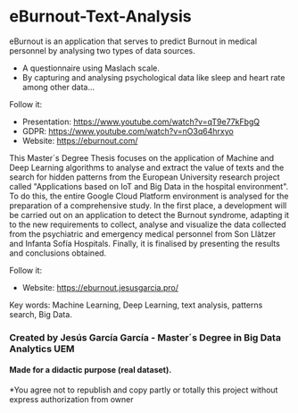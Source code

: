 # eBurnout-Text-Analysis
eBurnout is an application that serves to predict Burnout in medical personnel by analysing two types of data sources.
* A questionnaire using Maslach scale.
* By capturing and analysing psychological data like sleep and heart rate among other data...


Follow it:
- Presentation: https://www.youtube.com/watch?v=qT9e77kFbgQ
- GDPR: https://www.youtube.com/watch?v=nO3q64hrxyo
- Website: https://eburnout.com/

This Master´s Degree Thesis focuses on the application of Machine and Deep Learning algorithms to analyse and extract the value of texts and the search for hidden patterns from the European University research project called "Applications based on IoT and Big Data in the hospital environment". To do this, the entire Google Cloud Platform environment is analysed for the preparation of a comprehensive study.
In the first place, a development will be carried out on an application to detect the Burnout syndrome, adapting it to the new requirements to collect, analyse and visualize the data collected from the psychiatric and emergency medical personnel from Son Llàtzer and Infanta Sofía Hospitals.
Finally, it is finalised by presenting the results and conclusions obtained.

Follow it:
- Website: https://eburnout.jesusgarcia.pro/

Key words: Machine Learning, Deep Learning, text analysis, patterns search, Big Data.

### Created by Jesús García García - Master´s Degree in Big Data Analytics UEM
#### Made for a didactic purpose (real dataset).
*You agree not to republish and copy partly or totally this project without express authorization from owner
